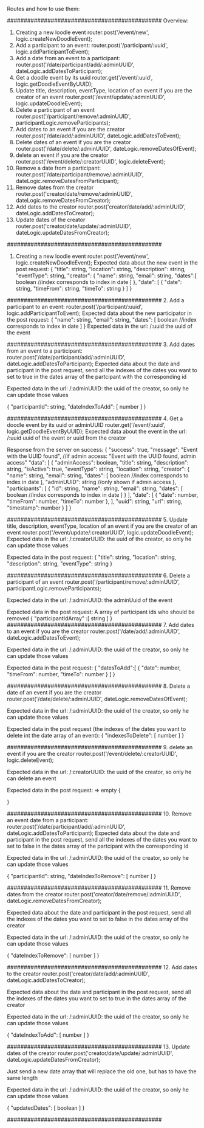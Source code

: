 Routes and how to use them:

##############################################
Overview:
1. Creating a new loodle event
router.post('/event/new', logic.createNewDoodleEvent);
2. Add a participant to an event:
router.post('/participant/:uuid', logic.addParticipantToEvent);
3. Add a date from an event to a participant:
router.post('/date/participant/add/:adminUUID', dateLogic.addDatesToParticipant);
4. Get a doodle event by its uuid
router.get('/event/:uuid', logic.getDoodleEventByUUID);
5. Update title, description, eventType, location of an event if you are the creator of an event
router.post('/event/update/:adminUUID', logic.updateDoodleEvent);
6. Delete a participant of an event
router.post('/participant/remove/:adminUUID', participantLogic.removeParticipants);
7. Add dates to an event if you are the creator
router.post('/date/add/:adminUUID', dateLogic.addDatesToEvent);
8. Delete dates of an event if you are the creator
router.post('/date/delete/:adminUUID', dateLogic.removeDatesOfEvent);
9. delete an event if you are the creator
router.post('/event/delete/:creatorUUID', logic.deleteEvent);
10. Remove a date from a participant:
router.post('/date/participant/remove/:adminUUID', dateLogic.removeDatesFromParticipant);
11. Remove dates from the creator
router.post('creator/date/remove/:adminUUID', dateLogic.removeDatesFromCreator);
12. Add dates to the creator
router.post('creator/date/add/:adminUUID', dateLogic.addDatesToCreator);
13. Update dates of the creator
router.post('creator/date/update/:adminUUID', dateLogic.updateDatesFromCreator);

##############################################
1. Creating a new loodle event
router.post('/event/new', logic.createNewDoodleEvent);
Expected data about the new event in the post request:
{
	"title": string,
    "location": string,
    "description": string,
    "eventType": string,
    "creator": {
        "name": string,
	    "email": string,
        "dates":[
            boolean //index corresponds to index in date
        ]
    },
    "date": [
    	{
    	"date": string,
        "timeFrom": string,
        "timeTo": string
    	}
    ]
}

##############################################
2. Add a participant to an event:
router.post('/participant/:uuid', logic.addParticipantToEvent);
Expected data about the new participator in the post request:
{
	"name": string,
	"email": string,
    "dates": [
        boolean //index corresponds to index in date
    ]
}
Expected data in the url: 
/:uuid 
the uuid of the event

##############################################
3. Add dates from an event to a participant:
router.post('/date/participant/add/:adminUUID', dateLogic.addDatesToParticipant);
Expected data about the date and participant in the post request,
send all the indexes of the dates you want to set to true in the dates array
of the partcipant with the corresponding id

Expected data in the url:
/:adminUUID:
the uuid of the creator, so only he can update those values

{
    "participantId": string,
    "dateIndexToAdd": [
        number
    ]
}

##############################################
4. Get a doodle event by its uuid or adminUUID
router.get('/event/:uuid', logic.getDoodleEventByUUID);
Expected data about the event in the url:
/:uuid
uuid of the event or uuid from the creator

Response from the server on success:
{
    "success": true,
    "message": "Event with the UUID found", //if admin access: "Event with the UUID found, admin access"
    "data": [
        {
            "adminAccess": boolean,
            "title": string,
            "description": string,
            "isActive": true,
            "eventType": string,
            "location": string,
            "creator": {
                "name": string,
                "email": string,
                "dates": [
                    boolean //index corresponds to index in date
                ],
                "adminUUID": string //only shown if admin access
            },
            "participants": [
                {
                    "id": string,
                    "name": string,
                    "email": string,
                    "dates": [
                        boolean //index corresponds to index in date
                    ]
                }
            ],
            "date": [
                {
                    "date": number,
                    "timeFrom": number,
                    "timeTo": number
                },
            ],
            "uuid": string,
            "url": string,
            "timestamp": number
        }
    ]
}

##############################################
5. Update title, description, eventType, location of an event if you are the creator of an event
router.post('/event/update/:creatorUUID', logic.updateDoodleEvent);
Expected data in the url:
/:creatorUUID:
the uuid of the creator, so only he can update those values

Expected data in the post request:
{
	"title": string,
    "location": string,
    "description": string,
    "eventType": string
}

##############################################
6. Delete a participant of an event
router.post('/participant/remove/:adminUUID', participantLogic.removeParticipants);

Expected data in the url:
/:adminUUID:
the adminUuid of the event

Expected data in the post request:
A array of participant ids who should be removed
{
  "participantIdArray" :[
		string
		]
}
##############################################
7. Add dates to an event if you are the creator
router.post('/date/add/:adminUUID', dateLogic.addDatesToEvent);

Expected data in the url:
/:adminUUID:
the uuid of the creator, so only he can update those values

Expected data in the post request:
{
	"datesToAdd":[
        {
        "date": number,
        "timeFrom": number,
        "timeTo": number
        }
    ]
}

##############################################
8. Delete a date of an event if you are the creator
router.post('/date/delete/:adminUUID', dateLogic.removeDatesOfEvent);

Expected data in the url:
/:adminUUID:
the uuid of the creator, so only he can update those values

Expected data in the post request (the indexes of the dates you want to delete int the date array of an event):
{
	"indexesToDelete": [
        number
    ]
}

##############################################
9. delete an event if you are the creator
router.post('/event/delete/:creatorUUID', logic.deleteEvent);

Expected data in the url:
/:creatorUUID:
the uuid of the creator, so only he can delete an event

Expected data in the post request: => empty
{ 

}

##############################################
10. Remove an event date from a participant:
router.post('/date/participant/add/:adminUUID', dateLogic.addDatesToParticipant);
Expected data about the date and participant in the post request,
send all the indexes of the dates you want to set to false in the dates array
of the partcipant with the corresponding id

Expected data in the url:
/:adminUUID:
the uuid of the creator, so only he can update those values

{
    "participantId": string,
    "dateIndexToRemove": [
        number
    ]
}

##############################################
11. Remove dates from the creator
router.post('creator/date/remove/:adminUUID', dateLogic.removeDatesFromCreator);

Expected data about the date and participant in the post request,
send all the indexes of the dates you want to set to false in the dates array
of the creator

Expected data in the url:
/:adminUUID:
the uuid of the creator, so only he can update those values

{
    "dateIndexToRemove": [
        number
    ]
}

##############################################
12. Add dates to the creator
router.post('creator/date/add/:adminUUID', dateLogic.addDatesToCreator);

Expected data about the date and participant in the post request,
send all the indexes of the dates you want to set to true in the dates array
of the creator

Expected data in the url:
/:adminUUID:
the uuid of the creator, so only he can update those values

{
    "dateIndexToAdd": [
        number
    ]
}

##############################################
13. Update dates of the creator
router.post('creator/date/update/:adminUUID', dateLogic.updateDatesFromCreator);

Just send a new date array that will replace the old one, but has to have the same length

Expected data in the url:
/:adminUUID:
the uuid of the creator, so only he can update those values

{
    "updatedDates": [
        boolean
    ]
}


##############################################





